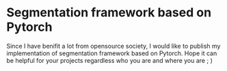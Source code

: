 # Segmentation framework based on Pytorch

Since I have benifit a lot from opensource society, I would like to publish my implementation of segmentation framework based on Pytorch. Hope it can be helpful for your projects regardless who you are and where you are ; )

